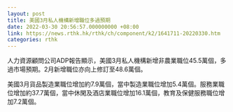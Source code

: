 ```yaml
---
layout: post
title: 美國3月私人機構新增職位多過預期
date: 2022-03-30 20:56:57.000000000 +08:00
link: https://news.rthk.hk/rthk/ch/component/k2/1641711-20220330.htm
categories: rthk
---
```


人力資源顧問公司ADP報告顯示，美國3月私人機構新增非農業職位45.5萬個，多過市場預期。2月新增職位亦向上修訂至48.6萬個。

美國3月貨品製造業職位增加約7.9萬個，當中製造業職位增加5.4萬個。服務業職位增加約37.7萬個，當中休閑及酒店業職位增加16.1萬個，教育及保健服務職位增加7.2萬個。
